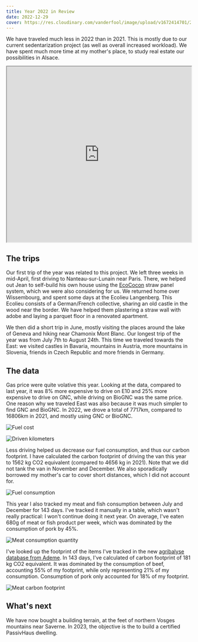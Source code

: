 ```yaml
---
title: Year 2022 in Review
date: 2022-12-29
cover: https://res.cloudinary.com/vanderfool/image/upload/v1672414701/2022-trip/2022_map.png
---
```



We have traveled much less in 2022 than in 2021.
This is mostly due to our current sedentarization project (as well as overall increased workload).
We have spent much more time at my mother's place, to study real estate our possibilities in Alsace.

<iframe src="https://www.google.com/maps/d/embed?mid=1zIMbDHp3morNo-bFDd_oMll2tcrwREM&ehbc=2E312F" width="640" height="480" style="width:100%;"></iframe>

## The trips

Our first trip of the year was related to this project.
We left three weeks in mid-April, first driving to Nanteau-sur-Lunain near Paris.
There, we helped out Jean to self-build his own house using the [EcoCocon](https://ecococon.eu/fr/) straw panel system, which we were also considering for us.
We returned home over Wissembourg, and spent some days at the Ecolieu Langenberg.
This Ecolieu consists of a German/French collective, sharing an old castle in the wood near the border.
We have helped them plastering a straw wall with adobe and laying a parquet floor in a renovated apartment.

We then did a short trip in June, mostly visiting the places around the lake of Geneva and hiking near Chamonix Mont Blanc.
Our longest trip of the year was from July 7th to August 24th.
This time we traveled towards the East: we visited castles in Bavaria, mountains in Austria, more mountains in Slovenia, friends in Czech Republic and more friends in Germany.

## The data

Gas price were quite volative this year.
Looking at the data, compared to last year, it was 8% more expensive to drive on E10 and 25% more expensive to drive on GNC, while driving on BioGNC was the same price.
One reason why we traveled East was also because it was much simpler to find GNC and BioGNC.
In 2022, we drove a total of 7717km, compared to 16806km in 2021, and mostly using GNC or BioGNC.

![Fuel cost](https://res.cloudinary.com/vanderfool/image/upload/v1672418032/2022-trip/fuel_price_cohh3n.png "Fuel cost")

![Driven kilometers](https://res.cloudinary.com/vanderfool/image/upload/v1672418017/2022-trip/driven_km_zmwgyi.png "Driven kilometers per month")

Less driving helped us decrease our fuel consumption, and thus our carbon footprint.
I have calculated the carbon footprint of driving the van this year to 1562 kg CO2 equivalent (compared to 4656 kg in 2021).
Note that we did not tank the van in November and December.
We also sporadically borrowed my mother's car to cover short distances, which I did not account for.

![Fuel consumption](https://res.cloudinary.com/vanderfool/image/upload/v1672418032/2022-trip/tanked_volumes_icyyll.png "Fuel consumption")

This year I also tracked my meat and fish consumption between July and December for 143 days.
I've tracked it manually in a table, which wasn't really practical: I won't continue doing it next year.
On average, I've eaten 680g of meat or fish product per week, which was dominated by the consumption of pork by 45%.

![Meat consumption quantity](https://res.cloudinary.com/vanderfool/image/upload/v1672484284/2022-trip/meat_consumption_quantity_qows8g.png "Meat consumption quantity")

I've looked up the footprint of the items I've tracked in the new [agribalyse database from Ademe](https://agribalyse.ademe.fr/).
In 143 days, I've calculated of carbon footprint of 181 kg CO2 equivalent.
It was dominated by the consumption of beef, accounting 55% of my footprint, while only representing 21% of my consumption.
Consumption of pork only accounted for 18% of my footprint.

![Meat carbon footprint](https://res.cloudinary.com/vanderfool/image/upload/v1672484284/2022-trip/meat_consumption_co2_vc6zj5.png "Meat carbon footprint")


## What's next

We have now bought a building terrain, at the feet of northern Vosges mountains near Saverne.
In 2023, the objective is the to build a certified PassivHaus dwelling.
